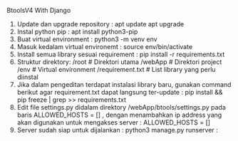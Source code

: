 BtoolsV4 With Django

1. Update dan upgrade repository :
     apt update
     apt upgrade
2. Instal python pip : apt install python3-pip
3. Buat virtual environment : python3 -m venv env
4. Masuk kedalam virtual environemt : source env/bin/activate
5. Install semua library sesuai requirement : pip install -r requirements.txt
6. Struktur direktory:
/root                # Direktori utama
  /webApp            # Direktori project
  /env               # Virtual environment
  /requirement.txt   # List library yang perlu diinstal
7. Jika dalam pengeditan terdapat instalasi library baru, gunakan command berikut agar requirement.txt dapat langsung ter-update : pip install <nama-library> && pip freeze | grep <nama-library> >> requirements.txt
8. Edit file settings.py didalam direktory /webApp/btools/settings.py pada baris ALLOWED_HOSTS = [] , dengan menambahkan ip address yang akan digunakan untuk mengakses server : ALLOWED_HOSTS = [<IP Address>]
9. Server sudah siap untuk dijalankan : python3 manage.py runserver <IP Address>:<Port Address>
